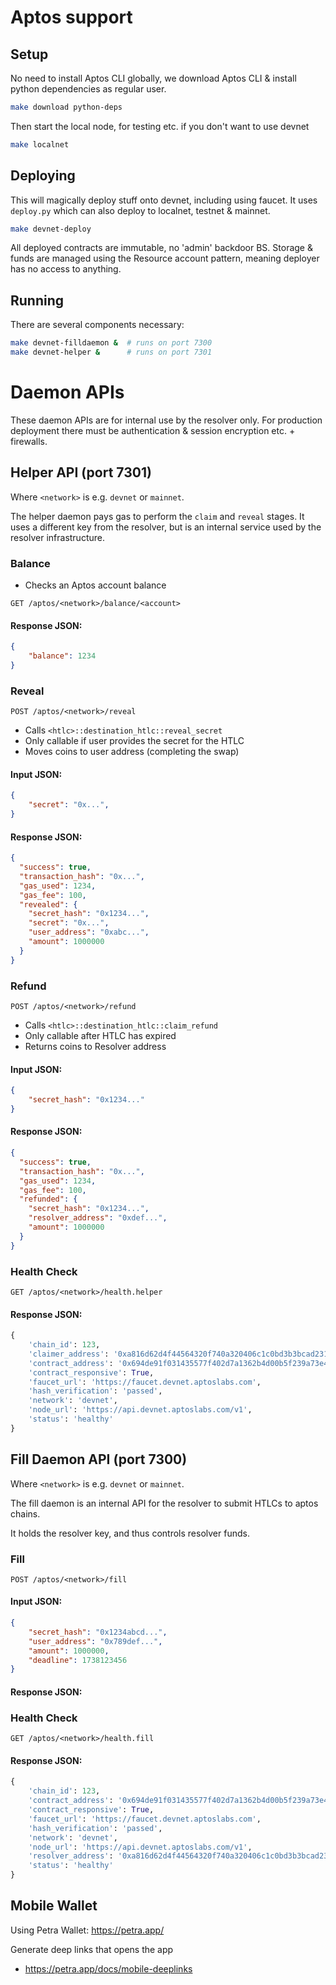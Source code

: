 # Aptos support

## Setup

No need to install Aptos CLI globally, we download Aptos CLI & install python dependencies as regular user.

```bash
make download python-deps
```

Then start the local node, for testing etc. if you don't want to use devnet

```bash
make localnet
```

## Deploying

This will magically deploy stuff onto devnet, including using faucet. It uses `deploy.py` which can also deploy to localnet, testnet & mainnet.

```bash
make devnet-deploy
```

All deployed contracts are immutable, no 'admin' backdoor BS.
Storage & funds are managed using the Resource account pattern, meaning deployer has no access to anything.

## Running

There are several components necessary:

```bash
make devnet-filldaemon &  # runs on port 7300
make devnet-helper &      # runs on port 7301
```

# Daemon APIs

These daemon APIs are for internal use by the resolver only.
For production deployment there must be authentication & session encryption etc. + firewalls.

## Helper API (port 7301)

Where `<network>` is e.g. `devnet` or `mainnet`.

The helper daemon pays gas to perform the `claim` and `reveal` stages.
It uses a different key from the resolver, but is an internal service used by the resolver infrastructure.

### Balance

* Checks an Aptos account balance

`GET /aptos/<network>/balance/<account>`

#### Response JSON:

```json
{
    "balance": 1234
}
```

### Reveal

`POST /aptos/<network>/reveal`

 * Calls `<htlc>::destination_htlc::reveal_secret`
 * Only callable if user provides the secret for the HTLC
 * Moves coins to user address (completing the swap)

#### Input JSON:

```json
{
    "secret": "0x...",
}
```

#### Response JSON:

```json
{
  "success": true,
  "transaction_hash": "0x...",
  "gas_used": 1234,
  "gas_fee": 100,
  "revealed": {
    "secret_hash": "0x1234...",
    "secret": "0x...", 
    "user_address": "0xabc...",
    "amount": 1000000
  }
}
```

### Refund

`POST /aptos/<network>/refund`

 * Calls `<htlc>::destination_htlc::claim_refund`
 * Only callable after HTLC has expired
 * Returns coins to Resolver address

#### Input JSON:

```json
{
    "secret_hash": "0x1234..."
}
```

#### Response JSON:

```json
{
  "success": true,
  "transaction_hash": "0x...",
  "gas_used": 1234,
  "gas_fee": 100,
  "refunded": {
    "secret_hash": "0x1234...",
    "resolver_address": "0xdef...",
    "amount": 1000000
  }
}
```

### Health Check

`GET /aptos/<network>/health.helper`

#### Response JSON:

```python
{
    'chain_id': 123,
    'claimer_address': '0xa816d62d4f44564320f740a320406c1c0bd3b3bcad231dc833969fce9e35db31',
    'contract_address': '0x694de91f031435577f402d7a1362b4d00b5f239a73e484e5a87e315a53ba06f6',
    'contract_responsive': True,
    'faucet_url': 'https://faucet.devnet.aptoslabs.com',
    'hash_verification': 'passed',
    'network': 'devnet',
    'node_url': 'https://api.devnet.aptoslabs.com/v1',
    'status': 'healthy'
}
```

## Fill Daemon API (port 7300)

Where `<network>` is e.g. `devnet` or `mainnet`.

The fill daemon is an internal API for the resolver to submit HTLCs to aptos chains.

It holds the resolver key, and thus controls resolver funds.

### Fill

`POST /aptos/<network>/fill`

#### Input JSON:

```json
{
    "secret_hash": "0x1234abcd...",
    "user_address": "0x789def...",
    "amount": 1000000,
    "deadline": 1738123456
}
```

#### Response JSON:


### Health Check

`GET /aptos/<network>/health.fill`

#### Response JSON:

```python
{
    'chain_id': 123,
    'contract_address': '0x694de91f031435577f402d7a1362b4d00b5f239a73e484e5a87e315a53ba06f6',
    'contract_responsive': True,
    'faucet_url': 'https://faucet.devnet.aptoslabs.com',
    'hash_verification': 'passed',
    'network': 'devnet',
    'node_url': 'https://api.devnet.aptoslabs.com/v1',
    'resolver_address': '0xa816d62d4f44564320f740a320406c1c0bd3b3bcad231dc833969fce9e35db31', 
    'status': 'healthy'
}
```

## Mobile Wallet

Using Petra Wallet: https://petra.app/

 Generate deep links that opens the app
  - https://petra.app/docs/mobile-deeplinks
